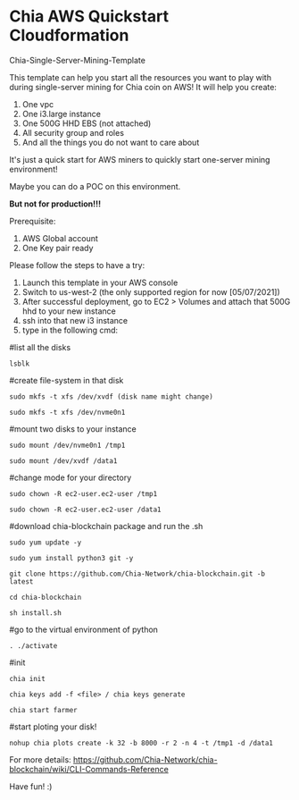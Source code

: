 # Chia AWS Quickstart Cloudformation
Chia-Single-Server-Mining-Template

This template can help you start all the resources you want to play with during single-server mining for Chia coin on AWS!
It will help you create:
1. One vpc
2. One i3.large instance
4. One 500G HHD EBS (not attached)
5. All security group and roles
6. And all the things you do not want to care about

It's just a quick start for AWS miners to quickly start one-server mining environment!

Maybe you can do a POC on this environment.

**But not for production!!!**

Prerequisite:
1. AWS Global account
2. One Key pair ready

Please follow the steps to have a try:
1. Launch this template in your AWS console
2. Switch to us-west-2 (the only supported region for now [05/07/2021])
3. After successful deployment, go to EC2 > Volumes and attach that 500G hhd to your new instance
4. ssh into that new i3 instance
5. type in the following cmd:

#list all the disks

    lsblk

#create file-system in that disk

    sudo mkfs -t xfs /dev/xvdf (disk name might change)

    sudo mkfs -t xfs /dev/nvme0n1

#mount two disks to your instance

    sudo mount /dev/nvme0n1 /tmp1

    sudo mount /dev/xvdf /data1

#change mode for your directory

    sudo chown -R ec2-user.ec2-user /tmp1

    sudo chown -R ec2-user.ec2-user /data1

#download chia-blockchain package and run the .sh

    sudo yum update -y
  
    sudo yum install python3 git -y

    git clone https://github.com/Chia-Network/chia-blockchain.git -b latest

    cd chia-blockchain

    sh install.sh

#go to the virtual environment of python

    . ./activate

#init

    chia init

    chia keys add -f <file> / chia keys generate
  
    chia start farmer
  
#start ploting your disk!

    nohup chia plots create -k 32 -b 8000 -r 2 -n 4 -t /tmp1 -d /data1
  
For more details: https://github.com/Chia-Network/chia-blockchain/wiki/CLI-Commands-Reference

Have fun! :)
